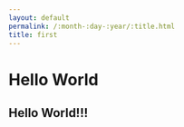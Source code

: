 ```yaml
---
layout: default
permalink: /:month-:day-:year/:title.html
title: first
---
```



Hello World
===============

Hello World!!!
----------------
